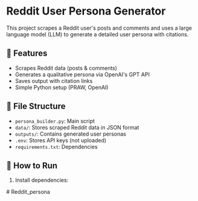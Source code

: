 # Reddit User Persona Generator

This project scrapes a Reddit user's posts and comments and uses a large language model (LLM) to generate a detailed user persona with citations.

## 🔧 Features
- Scrapes Reddit data (posts & comments)
- Generates a qualitative persona via OpenAI's GPT API
- Saves output with citation links
- Simple Python setup (PRAW, OpenAI)

## 📁 File Structure
- `persona_builder.py`: Main script
- `data/`: Stores scraped Reddit data in JSON format
- `outputs/`: Contains generated user personas
- `.env`: Stores API keys (not uploaded)
- `requirements.txt`: Dependencies

## 🚀 How to Run

1. Install dependencies:

#   R e d d i t _ p e r s o n a  
 